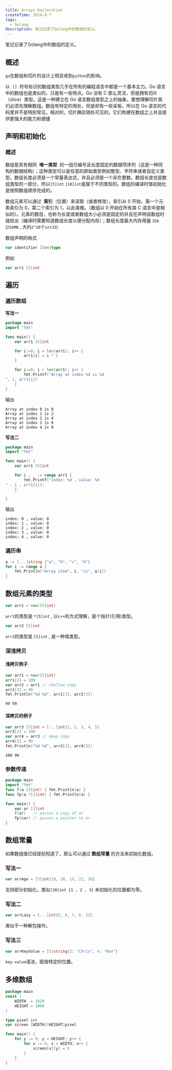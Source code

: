 ```yaml
---
title: Arrays Decleration
createTime: 2024-8-7
tags:
  - Golang
description: 笔记记录了Golang中的数组的定义。
---
```

 笔记记录了Golang中的数组的定义。
<!-- more -->

## 概述

`go`在数组和切片的设计上明显收到`python`的影响。

以  `[]`  符号标识的数组类型几乎在所有的编程语言中都是一个基本主力。Go 语言中的数组也是类似的，只是有一些特点。Go 没有 C 那么灵活，但是拥有切片（slice）类型。这是一种建立在 Go 语言数组类型之上的抽象，要想理解切片我们必须先理解数组。数组有特定的用处，但是却有一些呆板，所以在 Go 语言的代码里并不是特别常见。相对的，切片确实随处可见的。它们构建在数组之上并且提供更强大的能力和便捷

## 声明和初始化

### 概述

数组是具有相同  **唯一类型**  的一组已编号且长度固定的数据项序列（这是一种同构的数据结构）；这种类型可以是任意的原始类型例如整型、字符串或者自定义类型。数组长度必须是一个常量表达式，并且必须是一个非负整数。数组长度也是数组类型的一部分，所以`[5]int` `[10]int`是属于不同类型的。数组的编译时值初始化是按照数组顺序完成的。

数组元素可以通过  **索引**（位置）来读取（或者修改），索引从 0 开始，第一个元素索引为 0，第二个索引为 1，以此类推。（数组以 0 开始在所有类 C 语言中是相似的）。元素的数目，也称为长度或者数组大小必须是固定的并且在声明该数组时就给出（编译时需要知道数组长度以便分配内存）；数组长度最大内存用量 `2Gb` (`256MB` , 大约`2^28`个`int32`)

数组声明的格式

```go
var identifier [len]type
```

例如

```go
var arr1 [5]int
```

## 遍历

### 遍历数组

**写法一**

```go
package main
import "fmt"

func main() {
	var arr1 [5]int

	for i:=0; i < len(arr1); i++ {
		arr1[i] = i * 2
	}

	for i:=0; i < len(arr1); i++ {
		fmt.Printf("Array at index %d is %d
", i, arr1[i])
	}
}
```

输出

```
Array at index 0 is 0
Array at index 1 is 2
Array at index 2 is 4
Array at index 3 is 6
Array at index 4 is 8
```

**写法二**

```go
package main
import "fmt"

func main() {
	var arr1 [5]int

	for i , _ := range arr1 {
		fmt.Printf("index: %d , value: %d
" , i , arr1[i]);
	}

}
```

输出

```shell
index: 0 , value: 0
index: 1 , value: 0
index: 2 , value: 0
index: 3 , value: 0
index: 4 , value: 0
```

### 遍历串

```go
a := [...]string {"a", "b", "c", "d"}
for i := range a {
	fmt.Println("Array item", i, "is", a[i])
}
```


## 数组元素的类型

```go
var arr1 = new([5]int)
```

`arr1`的类型是 `*[5]int` , 以`c++`的方式理解，是个指针(引用)类型。

```go
var arr2 [5]int
```

`arr2`的类型是 `[5]int` , 是一种值类型。

### 深浅拷贝

#### 浅拷贝例子

```go
var arr1 = new([5]int)
arr1[3] = 100
var arr2 = arr1 // shallow copy
arr2[3] = 99
fmt.Println("%d %d", arr1[3], arr2[3])
```

```shell
99 99
```

#### 深拷贝的例子

```go
var arr3 [5]int = [...]int{1, 2, 3, 4, 5}
arr3[3] = 100
var arr4 = arr3 // deep copy
arr4[3] = 99
fmt.Println("%d %d", arr3[3], arr4[3])
```

```shell
100 99
```

### 参数传递

```go
package main
import "fmt"
func f(a [3]int) { fmt.Println(a) }
func fp(a *[3]int) { fmt.Println(a) }

func main() {
	var ar [3]int
	f(ar) 	// passes a copy of ar
	fp(&ar) // passes a pointer to ar
}
```


## 数组常量

如果数组值已经提前知道了，那么可以通过 **数组常量** 的方法来初始化数组。

### 写法一 

```go
var arrAge = [5]int{18, 20, 15, 22, 16}
```

支持部分初始化，类似`[10]int {1 , 2 , 3}` 未初始化的位置都为零。

### 写法二

```go
var arrLazy = [...]int{5, 6, 7, 8, 22}
```

类似于一种解包操作。

### 写法三

```go
var arrKeyValue = [5]string{3: "Chris", 4: "Ron"}
```

`key-value`语法，赋值特定的位置。


## 多维数组

```go
package main
const (
	WIDTH  = 1920
	HEIGHT = 1080
)

type pixel int
var screen [WIDTH][HEIGHT]pixel

func main() {
	for y := 0; y < HEIGHT; y++ {
		for x := 0; x < WIDTH; x++ {
			screen[x][y] = 0
		}
	}
}
```
